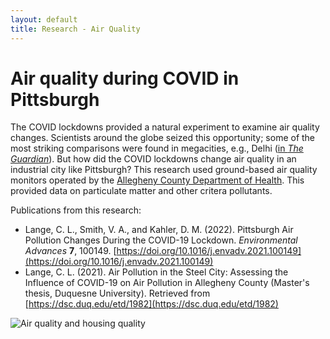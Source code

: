 ```yaml
---
layout: default
title: Research - Air Quality
---
```

# Air quality during COVID in Pittsburgh  

The COVID lockdowns provided a natural experiment to examine air quality changes.  Scientists around the globe seized this opportunity; some of the most striking comparisons were found in megacities, e.g., Delhi ([in *The Guardian*](https://www.theguardian.com/environment/2020/apr/11/positively-alpine-disbelief-air-pollution-falls-lockdown-coronavirus)).  But how did the COVID lockdowns change air quality in an industrial city like Pittsburgh?  This research used ground-based air quality monitors operated by the [Allegheny County Department of Health](https://www.alleghenycounty.us/Health-Department/Programs/Air-Quality/Air-Quality.aspx).  This provided data on particulate matter and other critera pollutants.  

Publications from this research:  
- Lange, C. L., Smith, V. A., and Kahler, D. M. (2022). Pittsburgh Air Pollution Changes During the COVID-19 Lockdown.  *Environmental Advances* **7**, 100149. [https://doi.org/10.1016/j.envadv.2021.100149](https://doi.org/10.1016/j.envadv.2021.100149)  
- Lange, C. L. (2021). Air Pollution in the Steel City: Assessing the Influence of COVID-19 on Air Pollution in Allegheny County (Master's thesis, Duquesne University). Retrieved from [https://dsc.duq.edu/etd/1982](https://dsc.duq.edu/etd/1982)  

![Air quality and housing quality](https://duq.box.com/shared/static/2nk071o99ctrcz0757jotdkypz97xgk7.png)  
